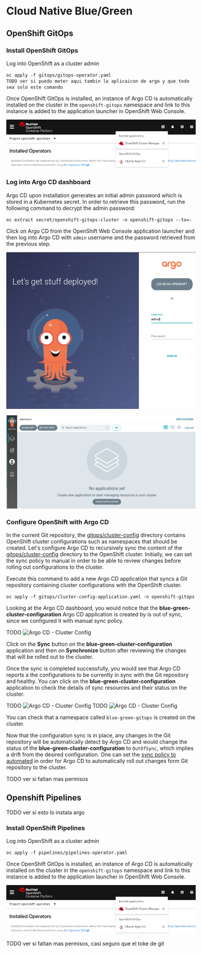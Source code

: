 # Cloud Native Blue/Green

## OpenShift GitOps 
### Install OpenShift GitOps 

Log into OpenShift as a cluster admin
```
oc apply -f gitops/gitops-operator.yaml
TODO ver si puedo meter aqui tambin la aplicaicon de argo y que todo sea solo este comando
```

Once OpenShift GitOps is installed, an instance of Argo CD is automatically installed on the cluster in the `openshift-gitops` namespace and link to this instance is added to the application launcher in OpenShift Web Console.

![Application Launcher](gitops/images/gitops-link.png)

### Log into Argo CD dashboard

Argo CD upon installation generates an initial admin password which is stored in a Kubernetes secret. In order to retrieve this password, run the following command to decrypt the admin password:

```
oc extract secret/openshift-gitops-cluster -n openshift-gitops --to=-
```

Click on Argo CD from the OpenShift Web Console application launcher and then log into Argo CD with `admin` username and the password retrieved from the previous step.

![Argo CD](gitops/images/ArgoCD-login.png)

![Argo CD](gitops/images/ArgoCD-UI.png)

### Configure OpenShift with Argo CD

In the current Git repository, the [gitops/cluster-config](gitops/cluster-config/) directory contains OpenShift cluster configurations such as namespaces that should be created. Let's configure Argo CD to recursively sync the content of the [gitops/cluster-config](gitops/cluster-config/) directory to the OpenShift cluster. Initially, we can set the sync policy to manual in order to be able to review changes before rolling out configurations to the cluster. 

Execute this command to add a new Argo CD application that syncs a Git repository containing cluster configurations with the OpenShift cluster.

```
oc apply -f gitops/cluster-config-application.yaml -n openshift-gitops
```

Looking at the Argo CD dashboard, you would notice that the **blue-green-cluster-configuration** Argo CD application is created by is out of sync, since we configured it with manual sync policy.

TODO
![Argo CD - Cluster Config](images/gitops-08.png)

Click on the **Sync** button on the **blue-green-cluster-configuration** application and then on **Synchronize** button after reviewing the changes that will be rolled out to the cluster.

Once the sync is completed successfully, you would see that Argo CD reports a the configurations to be currently in sync with the Git repository and healthy. You can click on the **blue-green-cluster-configuration** application to check the details of sync resources and their status on the cluster. 

TODO
![Argo CD - Cluster Config](images/gitops-09.png)
TODO
![Argo CD - Cluster Config](images/gitops-10.png)

You can check that a namespace called `blue-green-gitops` is created on the cluster.

Now that the configuration sync is in place, any changes in the Git repository will be automatically detect by Argo CD and would change the status of the **blue-green-cluster-configuration** to `OutOfSync`, which implies a drift from the desired configuration. One can set the [sync policy to automated](https://argo-cd.readthedocs.io/en/stable/user-guide/auto_sync/) in order for Argo CD to automatically roll out changes form Git repository to the cluster. 

TODO ver si faltan mas permisos
## Openshift Pipelines

TODO ver si esto lo instala argo
### Install OpenShift Pipelines 

Log into OpenShift as a cluster admin
```
oc apply -f pipelines/pipelines-operator.yaml
```

Once OpenShift GitOps is installed, an instance of Argo CD is automatically installed on the cluster in the `openshift-gitops` namespace and link to this instance is added to the application launcher in OpenShift Web Console.

![Application Launcher](gitops/images/gitops-link.png)

TODO ver si faltan mas permisos, casi seguro que el toke de git
